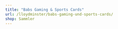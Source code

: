 ```yaml
---
title: "Babs Gaming & Sports Cards"
url: /lloydminster/babs-gaming-und-sports-cards/
shop: Sammler
---
```

